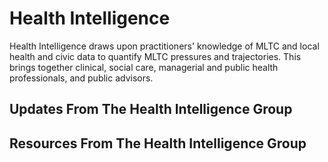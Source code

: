 # Health Intelligence

Health Intelligence draws upon practitioners' knowledge of MLTC and local health and civic data to quantify MLTC pressures and trajectories. This brings together clinical, social care, managerial and public health professionals, and public advisors.

## Updates From The Health Intelligence Group

## Resources From The Health Intelligence Group
